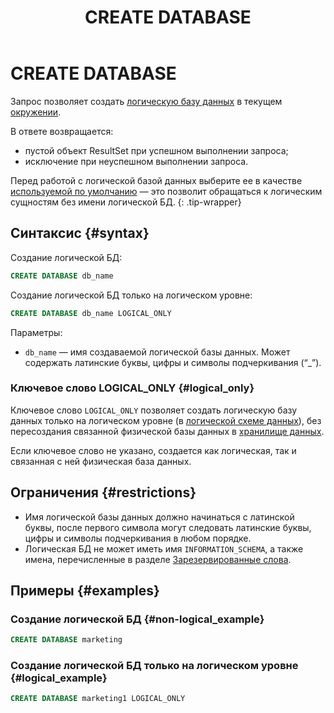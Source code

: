 ﻿---
layout: default
title: CREATE DATABASE
nav_order: 14
parent: Запросы SQL+
grand_parent: Справочная информация
has_children: false
has_toc: false
---

# CREATE DATABASE

Запрос позволяет создать [логическую базу данных](../../../overview/main_concepts/logical_db/logical_db.md) 
в текущем [окружении](../../../overview/main_concepts/environment/environment.md).

В ответе возвращается:
*   пустой объект ResultSet при успешном выполнении запроса;
*   исключение при неуспешном выполнении запроса.

Перед работой с логической базой данных выберите ее в качестве [используемой по умолчанию](../../../working_with_system/other_features/default_db_set-up/default_db_set-up.md) 
— это позволит обращаться к логическим сущностям без имени логической БД.
{: .tip-wrapper}

## Синтаксис {#syntax}

Создание логической БД:

```sql
CREATE DATABASE db_name
```

Создание логической БД только на логическом уровне:

```sql
CREATE DATABASE db_name LOGICAL_ONLY
```

Параметры:
*   `db_name` — имя создаваемой логической базы данных. Может содержать латинские буквы, цифры и символы подчеркивания (“_”).

### Ключевое слово LOGICAL_ONLY {#logical_only}

Ключевое слово `LOGICAL_ONLY` позволяет создать логическую базу данных только на логическом уровне
(в [логической схеме данных](../../../overview/main_concepts/logical_schema/logical_schema.md)), без 
пересоздания связанной физической базы данных в [хранилище данных](../../../overview/main_concepts/data_storage/data_storage.md).

Если ключевое слово не указано, создается как логическая, так и связанная с ней физическая база данных.

## Ограничения {#restrictions}

* Имя логической базы данных должно начинаться с латинской буквы, после первого символа могут следовать
  латинские буквы, цифры и символы подчеркивания в любом порядке.
* Логическая БД не может иметь имя `INFORMATION_SCHEMA`, а также имена, перечисленные в разделе 
[Зарезервированные слова](../../reserved_words/reserved_words.md). 

## Примеры {#examples}

### Создание логической БД {#non-logical_example}

```sql
CREATE DATABASE marketing
```

### Создание логической БД только на логическом уровне {#logical_example}

```sql
CREATE DATABASE marketing1 LOGICAL_ONLY
```